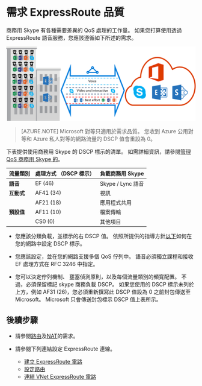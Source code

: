 <properties
   pageTitle="將需求品質的 ExpressRoute |Microsoft Azure"
   description="本頁面提供設定和管理 QoS ExpressRoute 電路詳細的需求。"
   documentationCenter="na"
   services="expressroute"
   authors="cherylmc"
   manager="carmonm"
   editor=""/>
<tags
   ms.service="expressroute"
   ms.devlang="na"
   ms.topic="get-started-article"
   ms.tgt_pltfrm="na"
   ms.workload="infrastructure-services"
   ms.date="10/10/2016"
   ms.author="cherylmc"/>

# <a name="expressroute-qos-requirements"></a>需求 ExpressRoute 品質

商務用 Skype 有各種需要差異的 QoS 處理的工作量。 如果您打算使用透過 ExpressRoute 語音服務，您應該遵循如下所述的需求。

![](./media/expressroute-qos/expressroute-qos.png)

>[AZURE.NOTE] Microsoft 對等只適用於需求品質。 您收到 Azure 公用對等和 Azure 私人對等的網路流量的 DSCP 值會重設為 0。 

下表提供使用商務用 Skype 的 DSCP 標示的清單。 如需詳細資訊，請參閱[管理 QoS 商務用 Skype 的](https://technet.microsoft.com/library/gg405409.aspx)。

| **流量類別** | **處理方式 （DSCP 標示）** | **負載商務用 Skype** |
|---|---|---|
| **語音** | EF (46) | Skype / Lync 語音 |
| **互動式** | AF41 (34) | 視訊 |
|   | AF21 (18) | 應用程式共用 | 
| **預設值** | AF11 (10) | 檔案傳輸|
|   | CS0 (0) | 其他項目| 


- 您應該分類負載，並標示的右 DSCP 值。 依照所提供的指導方針[以下](https://technet.microsoft.com/library/gg405409.aspx)如何在您的網路中設定 DSCP 標示。

- 您應該設定，並在您的網路支援多個 QoS 佇列中。 語音必須獨立課程和接收 EF 處理方式在 RFC 3246 中指定。 

- 您可以決定佇列機制、 壅塞偵測原則，以及每個流量類別的頻寬配置。 不過，必須保留標記 skype 商務負載 DSCP。 如果您使用的 DSCP 標示未列於上方，例如 AF31 (26)，您必須重新撰寫此 DSCP 值設為 0 之前封包傳送至 Microsoft。 Microsoft 只會傳送封包標示 DSCP 值上表所示。 

## <a name="next-steps"></a>後續步驟

- 請參閱[路由](expressroute-routing.md)及[NAT](expressroute-nat.md)的需求。
- 請參閱下列連結設定 ExpressRoute 連線。

    - [建立 ExpressRoute 電路](expressroute-howto-circuit-classic.md)
    - [設定路由](expressroute-howto-routing-classic.md)
    - [連結 VNet ExpressRoute 電路](expressroute-howto-linkvnet-classic.md)
